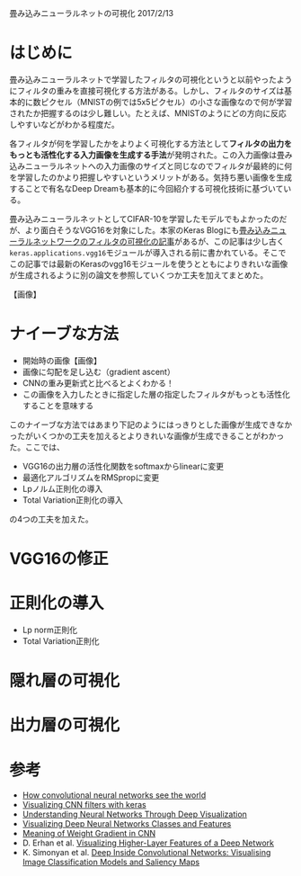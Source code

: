 畳み込みニューラルネットの可視化
2017/2/13

# はじめに

畳み込みニューラルネットで学習したフィルタの可視化というと以前やったようにフィルタの重みを直接可視化する方法がある。しかし、フィルタのサイズは基本的に数ピクセル（MNISTの例では5x5ピクセル）の小さな画像なので何が学習されたか把握するのは少し難しい。たとえば、MNISTのようにどの方向に反応しやすいなどがわかる程度だ。

各フィルタが何を学習したかをよりよく可視化する方法として**フィルタの出力をもっとも活性化する入力画像を生成する手法**が発明された。この入力画像は畳み込みニューラルネットへの入力画像のサイズと同じなのでフィルタが最終的に何を学習したのかより把握しやすいというメリットがある。気持ち悪い画像を生成することで有名なDeep Dreamも基本的に今回紹介する可視化技術に基づいている。

畳み込みニューラルネットとしてCIFAR-10を学習したモデルでもよかったのだが、より面白そうなVGG16を対象にした。本家のKeras Blogにも[畳み込みニューラルネットワークのフィルタの可視化の記事](https://blog.keras.io/how-convolutional-neural-networks-see-the-world.html)があるが、この記事は少し古く`keras.applications.vgg16`モジュールが導入される前に書かれている。そこでこの記事では最新のKerasのvgg16モジュールを使うとともによりきれいな画像が生成されるように別の論文を参照していくつか工夫を加えてまとめた。

【画像】

# ナイーブな方法

- 開始時の画像【画像】
- 画像に勾配を足し込む（gradient ascent）
- CNNの重み更新式と比べるとよくわかる！
- この画像を入力したときに指定した層の指定したフィルタがもっとも活性化することを意味する


このナイーブな方法ではあまり下記のようにはっきりとした画像が生成できなかったがいくつかの工夫を加えるとよりきれいな画像が生成できることがわかった。ここでは、

- VGG16の出力層の活性化関数をsoftmaxからlinearに変更
- 最適化アルゴリズムをRMSpropに変更
- Lpノルム正則化の導入
- Total Variation正則化の導入

の4つの工夫を加えた。

# VGG16の修正


# 正則化の導入

- Lp norm正則化
- Total Variation正則化

# 隠れ層の可視化

# 出力層の可視化

# 参考

- [How convolutional neural networks see the world](https://blog.keras.io/how-convolutional-neural-networks-see-the-world.html)
- [Visualizing CNN filters with keras](https://jacobgil.github.io/deeplearning/filter-visualizations)
- [Understanding Neural Networks Through Deep Visualization](http://yosinski.com/deepvis)
- [Visualizing Deep Neural Networks Classes and Features](http://ankivil.com/visualizing-deep-neural-networks-classes-and-features/)
- [Meaning of Weight Gradient in CNN](http://stackoverflow.com/questions/38135950/meaning-of-weight-gradient-in-cnn)
- D. Erhan et al. [Visualizing Higher-Layer Features of a Deep Network](http://igva2012.wikispaces.asu.edu/file/view/Erhan+2009+Visualizing+higher+layer+features+of+a+deep+network.pdf)
- K. Simonyan et al. [Deep Inside Convolutional Networks: Visualising Image Classification Models and Saliency Maps](https://arxiv.org/abs/1312.6034)
